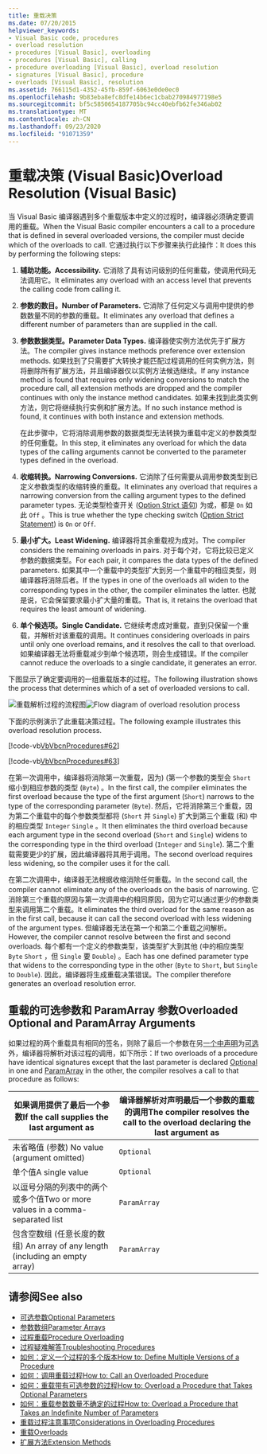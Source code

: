 ```yaml
---
title: 重载决策
ms.date: 07/20/2015
helpviewer_keywords:
- Visual Basic code, procedures
- overload resolution
- procedures [Visual Basic], overloading
- procedures [Visual Basic], calling
- procedure overloading [Visual Basic], overload resolution
- signatures [Visual Basic], procedure
- overloads [Visual Basic], resolution
ms.assetid: 766115d1-4352-45fb-859f-6063e0de0ec0
ms.openlocfilehash: 9b83eba8efc8dfe14b6ec1cbab270984977198e5
ms.sourcegitcommit: bf5c5850654187705bc94cc40ebfb62fe346ab02
ms.translationtype: MT
ms.contentlocale: zh-CN
ms.lasthandoff: 09/23/2020
ms.locfileid: "91071359"
---
```

# <a name="overload-resolution-visual-basic"></a><span data-ttu-id="b7972-102">重载决策 (Visual Basic)</span><span class="sxs-lookup"><span data-stu-id="b7972-102">Overload Resolution (Visual Basic)</span></span>

<span data-ttu-id="b7972-103">当 Visual Basic 编译器遇到多个重载版本中定义的过程时，编译器必须确定要调用的重载。</span><span class="sxs-lookup"><span data-stu-id="b7972-103">When the Visual Basic compiler encounters a call to a procedure that is defined in several overloaded versions, the compiler must decide which of the overloads to call.</span></span> <span data-ttu-id="b7972-104">它通过执行以下步骤来执行此操作：</span><span class="sxs-lookup"><span data-stu-id="b7972-104">It does this by performing the following steps:</span></span>  
  
1. <span data-ttu-id="b7972-105">**辅助功能。**</span><span class="sxs-lookup"><span data-stu-id="b7972-105">**Accessibility.**</span></span> <span data-ttu-id="b7972-106">它消除了具有访问级别的任何重载，使调用代码无法调用它。</span><span class="sxs-lookup"><span data-stu-id="b7972-106">It eliminates any overload with an access level that prevents the calling code from calling it.</span></span>  
  
2. <span data-ttu-id="b7972-107">**参数的数目。**</span><span class="sxs-lookup"><span data-stu-id="b7972-107">**Number of Parameters.**</span></span> <span data-ttu-id="b7972-108">它消除了任何定义与调用中提供的参数数量不同的参数的重载。</span><span class="sxs-lookup"><span data-stu-id="b7972-108">It eliminates any overload that defines a different number of parameters than are supplied in the call.</span></span>  
  
3. <span data-ttu-id="b7972-109">**参数数据类型。**</span><span class="sxs-lookup"><span data-stu-id="b7972-109">**Parameter Data Types.**</span></span> <span data-ttu-id="b7972-110">编译器使实例方法优先于扩展方法。</span><span class="sxs-lookup"><span data-stu-id="b7972-110">The compiler gives instance methods preference over extension methods.</span></span> <span data-ttu-id="b7972-111">如果找到了只需要扩大转换才能匹配过程调用的任何实例方法，则将删除所有扩展方法，并且编译器仅以实例方法候选继续。</span><span class="sxs-lookup"><span data-stu-id="b7972-111">If any instance method is found that requires only widening conversions to match the procedure call, all extension methods are dropped and the compiler continues with only the instance method candidates.</span></span> <span data-ttu-id="b7972-112">如果未找到此类实例方法，则它将继续执行实例和扩展方法。</span><span class="sxs-lookup"><span data-stu-id="b7972-112">If no such instance method is found, it continues with both instance and extension methods.</span></span>  
  
     <span data-ttu-id="b7972-113">在此步骤中，它将消除调用参数的数据类型无法转换为重载中定义的参数类型的任何重载。</span><span class="sxs-lookup"><span data-stu-id="b7972-113">In this step, it eliminates any overload for which the data types of the calling arguments cannot be converted to the parameter types defined in the overload.</span></span>  
  
4. <span data-ttu-id="b7972-114">**收缩转换。**</span><span class="sxs-lookup"><span data-stu-id="b7972-114">**Narrowing Conversions.**</span></span> <span data-ttu-id="b7972-115">它消除了任何需要从调用参数类型到已定义参数类型的收缩转换的重载。</span><span class="sxs-lookup"><span data-stu-id="b7972-115">It eliminates any overload that requires a narrowing conversion from the calling argument types to the defined parameter types.</span></span> <span data-ttu-id="b7972-116">无论类型检查开关 ([Option Strict 语句](../../../language-reference/statements/option-strict-statement.md)) 为或，都是 `On` 如此 `Off` 。</span><span class="sxs-lookup"><span data-stu-id="b7972-116">This is true whether the type checking switch ([Option Strict Statement](../../../language-reference/statements/option-strict-statement.md)) is `On` or `Off`.</span></span>  
  
5. <span data-ttu-id="b7972-117">**最小扩大。**</span><span class="sxs-lookup"><span data-stu-id="b7972-117">**Least Widening.**</span></span> <span data-ttu-id="b7972-118">编译器将其余重载视为成对。</span><span class="sxs-lookup"><span data-stu-id="b7972-118">The compiler considers the remaining overloads in pairs.</span></span> <span data-ttu-id="b7972-119">对于每个对，它将比较已定义参数的数据类型。</span><span class="sxs-lookup"><span data-stu-id="b7972-119">For each pair, it compares the data types of the defined parameters.</span></span> <span data-ttu-id="b7972-120">如果其中一个重载中的类型扩大到另一个重载中的相应类型，则编译器将消除后者。</span><span class="sxs-lookup"><span data-stu-id="b7972-120">If the types in one of the overloads all widen to the corresponding types in the other, the compiler eliminates the latter.</span></span> <span data-ttu-id="b7972-121">也就是说，它会保留要求最小扩大量的重载。</span><span class="sxs-lookup"><span data-stu-id="b7972-121">That is, it retains the overload that requires the least amount of widening.</span></span>  
  
6. <span data-ttu-id="b7972-122">**单个候选项。**</span><span class="sxs-lookup"><span data-stu-id="b7972-122">**Single Candidate.**</span></span> <span data-ttu-id="b7972-123">它继续考虑成对重载，直到只保留一个重载，并解析对该重载的调用。</span><span class="sxs-lookup"><span data-stu-id="b7972-123">It continues considering overloads in pairs until only one overload remains, and it resolves the call to that overload.</span></span> <span data-ttu-id="b7972-124">如果编译器无法将重载减少到单个候选项，则会生成错误。</span><span class="sxs-lookup"><span data-stu-id="b7972-124">If the compiler cannot reduce the overloads to a single candidate, it generates an error.</span></span>  
  
 <span data-ttu-id="b7972-125">下图显示了确定要调用的一组重载版本的过程。</span><span class="sxs-lookup"><span data-stu-id="b7972-125">The following illustration shows the process that determines which of a set of overloaded versions to call.</span></span>  
  
 <span data-ttu-id="b7972-126">![重载解析过程的流程图](./media/overload-resolution/determine-overloaded-version.gif "在重载版本之间进行解析")</span><span class="sxs-lookup"><span data-stu-id="b7972-126">![Flow diagram of overload resolution process](./media/overload-resolution/determine-overloaded-version.gif "Resolving among overloaded versions")</span></span>
  
 <span data-ttu-id="b7972-127">下面的示例演示了此重载决策过程。</span><span class="sxs-lookup"><span data-stu-id="b7972-127">The following example illustrates this overload resolution process.</span></span>  
  
 [!code-vb[VbVbcnProcedures#62](~/samples/snippets/visualbasic/VS_Snippets_VBCSharp/VbVbcnProcedures/VB/Class1.vb#62)]  
  
 [!code-vb[VbVbcnProcedures#63](~/samples/snippets/visualbasic/VS_Snippets_VBCSharp/VbVbcnProcedures/VB/Class1.vb#63)]  
  
 <span data-ttu-id="b7972-128">在第一次调用中，编译器将消除第一次重载，因为)  (第一个参数的类型会 `Short` 缩小到相应参数的类型 (`Byte`) 。</span><span class="sxs-lookup"><span data-stu-id="b7972-128">In the first call, the compiler eliminates the first overload because the type of the first argument (`Short`) narrows to the type of the corresponding parameter (`Byte`).</span></span> <span data-ttu-id="b7972-129">然后，它将消除第三个重载，因为第二个重载中的每个参数类型都将 (`Short` 并 `Single`) 扩大到第三个重载 (和) 中的相应类型 `Integer` `Single` 。</span><span class="sxs-lookup"><span data-stu-id="b7972-129">It then eliminates the third overload because each argument type in the second overload (`Short` and `Single`) widens to the corresponding type in the third overload (`Integer` and `Single`).</span></span> <span data-ttu-id="b7972-130">第二个重载需要更少的扩展，因此编译器将其用于调用。</span><span class="sxs-lookup"><span data-stu-id="b7972-130">The second overload requires less widening, so the compiler uses it for the call.</span></span>  
  
 <span data-ttu-id="b7972-131">在第二次调用中，编译器无法根据收缩消除任何重载。</span><span class="sxs-lookup"><span data-stu-id="b7972-131">In the second call, the compiler cannot eliminate any of the overloads on the basis of narrowing.</span></span> <span data-ttu-id="b7972-132">它消除第三个重载的原因与第一次调用中的相同原因，因为它可以通过更少的参数类型来调用第二个重载。</span><span class="sxs-lookup"><span data-stu-id="b7972-132">It eliminates the third overload for the same reason as in the first call, because it can call the second overload with less widening of the argument types.</span></span> <span data-ttu-id="b7972-133">但编译器无法在第一个和第二个重载之间解析。</span><span class="sxs-lookup"><span data-stu-id="b7972-133">However, the compiler cannot resolve between the first and second overloads.</span></span> <span data-ttu-id="b7972-134">每个都有一个定义的参数类型，该类型扩大到其他 (中的相应类型 `Byte` `Short` ，但 `Single` 要 `Double`) 。</span><span class="sxs-lookup"><span data-stu-id="b7972-134">Each has one defined parameter type that widens to the corresponding type in the other (`Byte` to `Short`, but `Single` to `Double`).</span></span> <span data-ttu-id="b7972-135">因此，编译器将生成重载决策错误。</span><span class="sxs-lookup"><span data-stu-id="b7972-135">The compiler therefore generates an overload resolution error.</span></span>  
  
## <a name="overloaded-optional-and-paramarray-arguments"></a><span data-ttu-id="b7972-136">重载的可选参数和 ParamArray 参数</span><span class="sxs-lookup"><span data-stu-id="b7972-136">Overloaded Optional and ParamArray Arguments</span></span>  

 <span data-ttu-id="b7972-137">如果过程的两个重载具有相同的签名，则除了最后一个参数在另[一个中声明](../../../language-reference/modifiers/paramarray.md)为[可选](../../../language-reference/modifiers/optional.md)外，编译器将解析对该过程的调用，如下所示：</span><span class="sxs-lookup"><span data-stu-id="b7972-137">If two overloads of a procedure have identical signatures except that the last parameter is declared [Optional](../../../language-reference/modifiers/optional.md) in one and [ParamArray](../../../language-reference/modifiers/paramarray.md) in the other, the compiler resolves a call to that procedure as follows:</span></span>  
  
|<span data-ttu-id="b7972-138">如果调用提供了最后一个参数</span><span class="sxs-lookup"><span data-stu-id="b7972-138">If the call supplies the last argument as</span></span>|<span data-ttu-id="b7972-139">编译器解析对声明最后一个参数的重载的调用</span><span class="sxs-lookup"><span data-stu-id="b7972-139">The compiler resolves the call to the overload declaring the last argument as</span></span>|  
|---|---|  
|<span data-ttu-id="b7972-140">未省略值 (参数) </span><span class="sxs-lookup"><span data-stu-id="b7972-140">No value (argument omitted)</span></span>|`Optional`|  
|<span data-ttu-id="b7972-141">单个值</span><span class="sxs-lookup"><span data-stu-id="b7972-141">A single value</span></span>|`Optional`|  
|<span data-ttu-id="b7972-142">以逗号分隔的列表中的两个或多个值</span><span class="sxs-lookup"><span data-stu-id="b7972-142">Two or more values in a comma-separated list</span></span>|`ParamArray`|  
|<span data-ttu-id="b7972-143">包含空数组 (任意长度的数组) </span><span class="sxs-lookup"><span data-stu-id="b7972-143">An array of any length (including an empty array)</span></span>|`ParamArray`|  
  
## <a name="see-also"></a><span data-ttu-id="b7972-144">请参阅</span><span class="sxs-lookup"><span data-stu-id="b7972-144">See also</span></span>

- [<span data-ttu-id="b7972-145">可选参数</span><span class="sxs-lookup"><span data-stu-id="b7972-145">Optional Parameters</span></span>](./optional-parameters.md)
- [<span data-ttu-id="b7972-146">参数数组</span><span class="sxs-lookup"><span data-stu-id="b7972-146">Parameter Arrays</span></span>](./parameter-arrays.md)
- [<span data-ttu-id="b7972-147">过程重载</span><span class="sxs-lookup"><span data-stu-id="b7972-147">Procedure Overloading</span></span>](./procedure-overloading.md)
- [<span data-ttu-id="b7972-148">过程疑难解答</span><span class="sxs-lookup"><span data-stu-id="b7972-148">Troubleshooting Procedures</span></span>](./troubleshooting-procedures.md)
- [<span data-ttu-id="b7972-149">如何：定义一个过程的多个版本</span><span class="sxs-lookup"><span data-stu-id="b7972-149">How to: Define Multiple Versions of a Procedure</span></span>](./how-to-define-multiple-versions-of-a-procedure.md)
- [<span data-ttu-id="b7972-150">如何：调用重载过程</span><span class="sxs-lookup"><span data-stu-id="b7972-150">How to: Call an Overloaded Procedure</span></span>](./how-to-call-an-overloaded-procedure.md)
- [<span data-ttu-id="b7972-151">如何：重载带有可选参数的过程</span><span class="sxs-lookup"><span data-stu-id="b7972-151">How to: Overload a Procedure that Takes Optional Parameters</span></span>](./how-to-overload-a-procedure-that-takes-optional-parameters.md)
- [<span data-ttu-id="b7972-152">如何：重载参数数量不确定的过程</span><span class="sxs-lookup"><span data-stu-id="b7972-152">How to: Overload a Procedure that Takes an Indefinite Number of Parameters</span></span>](./how-to-overload-a-procedure-that-takes-an-indefinite-number-of-parameters.md)
- [<span data-ttu-id="b7972-153">重载过程注意事项</span><span class="sxs-lookup"><span data-stu-id="b7972-153">Considerations in Overloading Procedures</span></span>](./considerations-in-overloading-procedures.md)
- [<span data-ttu-id="b7972-154">重载</span><span class="sxs-lookup"><span data-stu-id="b7972-154">Overloads</span></span>](../../../language-reference/modifiers/overloads.md)
- [<span data-ttu-id="b7972-155">扩展方法</span><span class="sxs-lookup"><span data-stu-id="b7972-155">Extension Methods</span></span>](./extension-methods.md)
